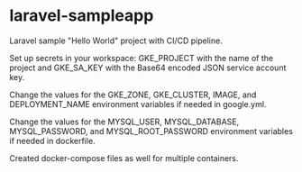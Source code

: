 # laravel-sampleapp
Laravel sample "Hello World" project with CI/CD pipeline.


Set up secrets in your workspace: 
GKE_PROJECT with the name of the project and 
GKE_SA_KEY with the Base64 encoded JSON service account key.

Change the values for the GKE_ZONE, GKE_CLUSTER, IMAGE, and DEPLOYMENT_NAME environment variables if needed in google.yml.

Change the values for the MYSQL_USER, MYSQL_DATABASE, MYSQL_PASSWORD, and MYSQL_ROOT_PASSWORD environment variables if needed in dockerfile.

Created docker-compose files as well for multiple containers.
